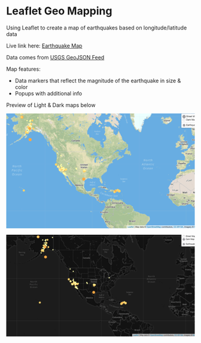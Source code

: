 # Leaflet Geo Mapping
Using Leaflet to create a map of earthquakes based on longitude/latitude data

Live link here: [Earthquake Map](https://adgaston.github.io/leaflet-geo-mapping/)

Data comes from [USGS GeoJSON Feed](http://earthquake.usgs.gov/earthquakes/feed/v1.0/geojson.php)

Map features:
- Data markers that reflect the magnitude of the earthquake in size &amp; color
- Popups with additional info


Preview of Light &amp; Dark maps below

![WebsiteScreenShotLight](/static/images/WebsiteScreenShotLight.png)

![WebsiteScreenShotDark](/static/images/WebsiteScreenShotDark.png)